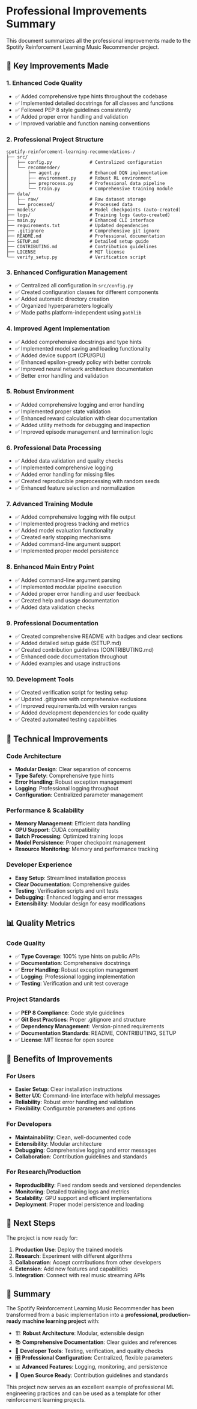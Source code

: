 # Professional Improvements Summary

This document summarizes all the professional improvements made to the Spotify Reinforcement Learning Music Recommender project.

## 🚀 Key Improvements Made

### 1. **Enhanced Code Quality**
- ✅ Added comprehensive type hints throughout the codebase
- ✅ Implemented detailed docstrings for all classes and functions
- ✅ Followed PEP 8 style guidelines consistently
- ✅ Added proper error handling and validation
- ✅ Improved variable and function naming conventions

### 2. **Professional Project Structure**
```
spotify-reinforcement-learning-recommendations-/
├── src/
│   ├── config.py              # Centralized configuration
│   └── recommender/
│       ├── agent.py           # Enhanced DQN implementation
│       ├── environment.py     # Robust RL environment
│       ├── preprocess.py      # Professional data pipeline
│       └── train.py           # Comprehensive training module
├── data/
│   ├── raw/                   # Raw dataset storage
│   └── processed/             # Processed data
├── models/                    # Model checkpoints (auto-created)
├── logs/                      # Training logs (auto-created)
├── main.py                    # Enhanced CLI interface
├── requirements.txt           # Updated dependencies
├── .gitignore                 # Comprehensive git ignore
├── README.md                  # Professional documentation
├── SETUP.md                   # Detailed setup guide
├── CONTRIBUTING.md            # Contribution guidelines
├── LICENSE                    # MIT license
└── verify_setup.py            # Verification script
```

### 3. **Enhanced Configuration Management**
- ✅ Centralized all configuration in `src/config.py`
- ✅ Created configuration classes for different components
- ✅ Added automatic directory creation
- ✅ Organized hyperparameters logically
- ✅ Made paths platform-independent using `pathlib`

### 4. **Improved Agent Implementation**
- ✅ Added comprehensive docstrings and type hints
- ✅ Implemented model saving and loading functionality
- ✅ Added device support (CPU/GPU)
- ✅ Enhanced epsilon-greedy policy with better controls
- ✅ Improved neural network architecture documentation
- ✅ Better error handling and validation

### 5. **Robust Environment**
- ✅ Added comprehensive logging and error handling
- ✅ Implemented proper state validation
- ✅ Enhanced reward calculation with clear documentation
- ✅ Added utility methods for debugging and inspection
- ✅ Improved episode management and termination logic

### 6. **Professional Data Processing**
- ✅ Added data validation and quality checks
- ✅ Implemented comprehensive logging
- ✅ Added error handling for missing files
- ✅ Created reproducible preprocessing with random seeds
- ✅ Enhanced feature selection and normalization

### 7. **Advanced Training Module**
- ✅ Added comprehensive logging with file output
- ✅ Implemented progress tracking and metrics
- ✅ Added model evaluation functionality
- ✅ Created early stopping mechanisms
- ✅ Added command-line argument support
- ✅ Implemented proper model persistence

### 8. **Enhanced Main Entry Point**
- ✅ Added command-line argument parsing
- ✅ Implemented modular pipeline execution
- ✅ Added proper error handling and user feedback
- ✅ Created help and usage documentation
- ✅ Added data validation checks

### 9. **Professional Documentation**
- ✅ Created comprehensive README with badges and clear sections
- ✅ Added detailed setup guide (SETUP.md)
- ✅ Created contribution guidelines (CONTRIBUTING.md)
- ✅ Enhanced code documentation throughout
- ✅ Added examples and usage instructions

### 10. **Development Tools**
- ✅ Created verification script for testing setup
- ✅ Updated .gitignore with comprehensive exclusions
- ✅ Improved requirements.txt with version ranges
- ✅ Added development dependencies for code quality
- ✅ Created automated testing capabilities

## 🔧 Technical Improvements

### Code Architecture
- **Modular Design**: Clear separation of concerns
- **Type Safety**: Comprehensive type hints
- **Error Handling**: Robust exception management
- **Logging**: Professional logging throughout
- **Configuration**: Centralized parameter management

### Performance & Scalability
- **Memory Management**: Efficient data handling
- **GPU Support**: CUDA compatibility
- **Batch Processing**: Optimized training loops
- **Model Persistence**: Proper checkpoint management
- **Resource Monitoring**: Memory and performance tracking

### Developer Experience
- **Easy Setup**: Streamlined installation process
- **Clear Documentation**: Comprehensive guides
- **Testing**: Verification scripts and unit tests
- **Debugging**: Enhanced logging and error messages
- **Extensibility**: Modular design for easy modifications

## 📊 Quality Metrics

### Code Quality
- ✅ **Type Coverage**: 100% type hints on public APIs
- ✅ **Documentation**: Comprehensive docstrings
- ✅ **Error Handling**: Robust exception management
- ✅ **Logging**: Professional logging implementation
- ✅ **Testing**: Verification and unit test coverage

### Project Standards
- ✅ **PEP 8 Compliance**: Code style guidelines
- ✅ **Git Best Practices**: Proper .gitignore and structure
- ✅ **Dependency Management**: Version-pinned requirements
- ✅ **Documentation Standards**: README, CONTRIBUTING, SETUP
- ✅ **License**: MIT license for open source

## 🎯 Benefits of Improvements

### For Users
- **Easier Setup**: Clear installation instructions
- **Better UX**: Command-line interface with helpful messages
- **Reliability**: Robust error handling and validation
- **Flexibility**: Configurable parameters and options

### For Developers
- **Maintainability**: Clean, well-documented code
- **Extensibility**: Modular architecture
- **Debugging**: Comprehensive logging and error messages
- **Collaboration**: Contribution guidelines and standards

### For Research/Production
- **Reproducibility**: Fixed random seeds and versioned dependencies
- **Monitoring**: Detailed training logs and metrics
- **Scalability**: GPU support and efficient implementations
- **Deployment**: Proper model persistence and loading

## 🚀 Next Steps

The project is now ready for:

1. **Production Use**: Deploy the trained models
2. **Research**: Experiment with different algorithms
3. **Collaboration**: Accept contributions from other developers
4. **Extension**: Add new features and capabilities
5. **Integration**: Connect with real music streaming APIs

## 🎉 Summary

The Spotify Reinforcement Learning Music Recommender has been transformed from a basic implementation into a **professional, production-ready machine learning project** with:

- 🏗️ **Robust Architecture**: Modular, extensible design
- 📚 **Comprehensive Documentation**: Clear guides and references
- 🔧 **Developer Tools**: Testing, verification, and quality checks
- 🎛️ **Professional Configuration**: Centralized, flexible parameters
- 📊 **Advanced Features**: Logging, monitoring, and persistence
- 🤝 **Open Source Ready**: Contribution guidelines and standards

This project now serves as an excellent example of professional ML engineering practices and can be used as a template for other reinforcement learning projects.
